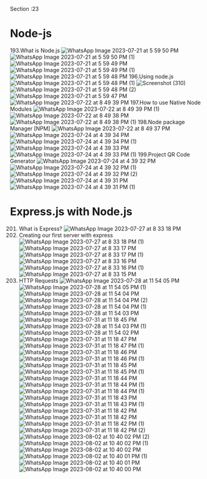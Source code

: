 

Section :23
# Node-js
193.What is Node.js
![WhatsApp Image 2023-07-21 at 5 59 50 PM](https://github.com/krunalbhongade/Node-js/assets/126875304/e679c886-6e26-43b5-a6be-58245c54d84b)
![WhatsApp Image 2023-07-21 at 5 59 50 PM (1)](https://github.com/krunalbhongade/Node-js/assets/126875304/d8d06efd-5009-4e27-9543-079ed9fed414)
![WhatsApp Image 2023-07-21 at 5 59 49 PM](https://github.com/krunalbhongade/Node-js/assets/126875304/e24d2198-b41c-4a02-8f2d-b0e88e8de1fc)
![WhatsApp Image 2023-07-21 at 5 59 49 PM (1)](https://github.com/krunalbhongade/Node-js/assets/126875304/7486ae06-091d-4b89-9f1a-8e74029a4e25)
![WhatsApp Image 2023-07-21 at 5 59 48 PM](https://github.com/krunalbhongade/Node-js/assets/126875304/41599a4e-2d41-4ac1-8a51-9ee35a8a5f21)
196.Using node.js
![WhatsApp Image 2023-07-21 at 5 59 48 PM (1)](https://github.com/krunalbhongade/Node-js/assets/126875304/5900838b-48c2-4bd3-86af-b70d4930fd7e)
![Screenshot (310)](https://github.com/krunalbhongade/Node-js/assets/126875304/05e224d4-2be0-41a9-ab0c-95e032ba8ad2)
![WhatsApp Image 2023-07-21 at 5 59 48 PM (2)](https://github.com/krunalbhongade/Node-js/assets/126875304/2bfa8136-2388-4d26-ab41-def2150ba46d)
![WhatsApp Image 2023-07-21 at 5 59 47 PM](https://github.com/krunalbhongade/Node-js/assets/126875304/f5fe3f1c-d3f7-49e4-90c4-09e392b1b213)
![WhatsApp Image 2023-07-22 at 8 49 39 PM](https://github.com/krunalbhongade/Node-js/assets/126875304/706ff4b8-11f8-4ab0-8d78-02fafca57c17)
197.How to use Native Node Modules
![WhatsApp Image 2023-07-22 at 8 49 39 PM (1)](https://github.com/krunalbhongade/Node-js/assets/126875304/f13abacf-412a-4d39-b0cc-a008c5a3893b)
![WhatsApp Image 2023-07-22 at 8 49 38 PM](https://github.com/krunalbhongade/Node-js/assets/126875304/bb1aacbf-7591-4826-81d3-8898aa220b4f)
![WhatsApp Image 2023-07-22 at 8 49 38 PM (1)](https://github.com/krunalbhongade/Node-js/assets/126875304/98b8f9cf-c717-4a7b-ba93-c5173bfcdcae)
198.Node package Manager [NPM]
![WhatsApp Image 2023-07-22 at 8 49 37 PM](https://github.com/krunalbhongade/Node-js/assets/126875304/d30c9bae-d92f-4413-a488-791371802f9b)
![WhatsApp Image 2023-07-24 at 4 39 34 PM](https://github.com/krunalbhongade/Node-js/assets/126875304/850f1258-4996-425c-b741-0f6a799f8b5d)
![WhatsApp Image 2023-07-24 at 4 39 34 PM (1)](https://github.com/krunalbhongade/Node-js/assets/126875304/c7525161-fff5-418d-943c-651ca0fbef26)
![WhatsApp Image 2023-07-24 at 4 39 33 PM](https://github.com/krunalbhongade/Node-js/assets/126875304/7ef4feca-6832-49c4-93fa-f02414c2eb2f)
![WhatsApp Image 2023-07-24 at 4 39 33 PM (1)](https://github.com/krunalbhongade/Node-js/assets/126875304/42fdf278-0463-42a5-8002-c6cd70758474)
199.Project QR Code Generator
![WhatsApp Image 2023-07-24 at 4 39 32 PM](https://github.com/krunalbhongade/Node-js/assets/126875304/d58691d1-d421-4943-af75-983725a49f38)
![WhatsApp Image 2023-07-24 at 4 39 32 PM (1)](https://github.com/krunalbhongade/Node-js/assets/126875304/e3c35c11-145e-4364-a9b0-1f154c9f4867)
![WhatsApp Image 2023-07-24 at 4 39 32 PM (2)](https://github.com/krunalbhongade/Node-js/assets/126875304/5be18cb0-ee03-4683-9afc-e83e555605f9)
![WhatsApp Image 2023-07-24 at 4 39 31 PM](https://github.com/krunalbhongade/Node-js/assets/126875304/15ccdf67-5b5b-49da-8b94-e599da0e6560)
![WhatsApp Image 2023-07-24 at 4 39 31 PM (1)](https://github.com/krunalbhongade/Node-js/assets/126875304/3fbb76b3-4a09-48c2-85c7-3c8fb8058ee3)
# Express.js with Node.js
201. What is Express?
![WhatsApp Image 2023-07-27 at 8 33 18 PM](https://github.com/krunalbhongade/Node-js/assets/126875304/3873c209-f803-4af3-9f21-ac9b5598db36)
202. Creating our first server with express
![WhatsApp Image 2023-07-27 at 8 33 18 PM (1)](https://github.com/krunalbhongade/Node-js/assets/126875304/9f7dc102-ac65-471e-9dc0-0dd710d57df8)
![WhatsApp Image 2023-07-27 at 8 33 17 PM](https://github.com/krunalbhongade/Node-js/assets/126875304/ffd68e0a-ad72-4b13-9549-94138c9760c0)
![WhatsApp Image 2023-07-27 at 8 33 17 PM (1)](https://github.com/krunalbhongade/Node-js/assets/126875304/61358038-94c6-4209-bad5-614664aa3fef)
![WhatsApp Image 2023-07-27 at 8 33 16 PM](https://github.com/krunalbhongade/Node-js/assets/126875304/e3512573-8d45-41c8-b236-81ad0d7ba905)
![WhatsApp Image 2023-07-27 at 8 33 16 PM (1)](https://github.com/krunalbhongade/Node-js/assets/126875304/9cda875e-c414-4456-b8db-eb611f49654a)
![WhatsApp Image 2023-07-27 at 8 33 15 PM](https://github.com/krunalbhongade/Node-js/assets/126875304/0945eb2a-b74c-4821-96e5-fad074bd5ca6)
203. HTTP Requests 
![WhatsApp Image 2023-07-28 at 11 54 05 PM](https://github.com/krunalbhongade/Node-js/assets/126875304/b2e54377-aacc-44ae-88cf-9d4fc74ad0c5)
![WhatsApp Image 2023-07-28 at 11 54 05 PM (1)](https://github.com/krunalbhongade/Node-js/assets/126875304/6a294c87-d91c-407a-ac9b-365ea41471d9)
![WhatsApp Image 2023-07-28 at 11 54 04 PM](https://github.com/krunalbhongade/Node-js/assets/126875304/e2f8cf5d-f04d-4a77-b3b3-4ed89c922316)
![WhatsApp Image 2023-07-28 at 11 54 04 PM (2)](https://github.com/krunalbhongade/Node-js/assets/126875304/e77bd157-fcf2-427c-8f0a-34c998d046c9)
![WhatsApp Image 2023-07-28 at 11 54 04 PM (1)](https://github.com/krunalbhongade/Node-js/assets/126875304/21334db1-e603-42d1-b1fa-4f5287a48969)
![WhatsApp Image 2023-07-28 at 11 54 03 PM](https://github.com/krunalbhongade/Node-js/assets/126875304/95bf6a70-0452-4dd0-a317-f8f701be4c03)
![WhatsApp Image 2023-07-31 at 11 18 45 PM](https://github.com/krunalbhongade/Node-js/assets/126875304/420f9f14-e9fc-4d5e-9fa6-e3d31c9e5220)
![WhatsApp Image 2023-07-28 at 11 54 03 PM (1)](https://github.com/krunalbhongade/Node-js/assets/126875304/3d86d424-424c-4c22-830c-694beeb520f9)
![WhatsApp Image 2023-07-28 at 11 54 02 PM](https://github.com/krunalbhongade/Node-js/assets/126875304/ba5d53ec-fbf7-44af-9763-b850f3e2db01)
![WhatsApp Image 2023-07-31 at 11 18 47 PM](https://github.com/krunalbhongade/Node-js/assets/126875304/42daf3ea-d041-42f9-86ff-e64729b9ccea)
![WhatsApp Image 2023-07-31 at 11 18 47 PM (1)](https://github.com/krunalbhongade/Node-js/assets/126875304/55897e53-6110-45a3-8a64-e67488842a46)
![WhatsApp Image 2023-07-31 at 11 18 46 PM](https://github.com/krunalbhongade/Node-js/assets/126875304/73b8f1eb-65bb-4bc5-ba2b-295aafac5dae)
![WhatsApp Image 2023-07-31 at 11 18 46 PM (1)](https://github.com/krunalbhongade/Node-js/assets/126875304/cd125bb8-0dc6-4812-aad2-b81679e4fc79)
![WhatsApp Image 2023-07-31 at 11 18 45 PM](https://github.com/krunalbhongade/Node-js/assets/126875304/b64dacb4-8819-41a9-bd36-f051ce3d8cd1)
![WhatsApp Image 2023-07-31 at 11 18 45 PM (1)](https://github.com/krunalbhongade/Node-js/assets/126875304/673fd217-1d91-4af8-ab83-0195bad315e8)
![WhatsApp Image 2023-07-31 at 11 18 44 PM](https://github.com/krunalbhongade/Node-js/assets/126875304/9e6cf218-4030-485d-ab09-d6b15f98789d)
![WhatsApp Image 2023-07-31 at 11 18 44 PM (1)](https://github.com/krunalbhongade/Node-js/assets/126875304/9766ea28-1386-4099-b6dd-f421d8b9fab7)
![WhatsApp Image 2023-07-31 at 11 18 44 PM (1)](https://github.com/krunalbhongade/Node-js/assets/126875304/e3fd9b62-8d07-406d-bc66-6c32cd9effeb)
![WhatsApp Image 2023-07-31 at 11 18 43 PM](https://github.com/krunalbhongade/Node-js/assets/126875304/2dd16658-a2e6-4ded-80d3-98422c7116c5)
![WhatsApp Image 2023-07-31 at 11 18 43 PM (1)](https://github.com/krunalbhongade/Node-js/assets/126875304/4409a60d-3db0-4674-99e7-bc727fcae2c9)
![WhatsApp Image 2023-07-31 at 11 18 42 PM](https://github.com/krunalbhongade/Node-js/assets/126875304/32fb8237-857b-4b23-a9bb-c48e4c2ee07f)
![WhatsApp Image 2023-07-31 at 11 18 42 PM](https://github.com/krunalbhongade/Node-js/assets/126875304/25046dd1-308f-4bd2-9ae5-c7ab0b728ae0)
![WhatsApp Image 2023-07-31 at 11 18 42 PM (1)](https://github.com/krunalbhongade/Node-js/assets/126875304/0c7a2e73-4c8e-442d-b21b-2762eab740a2)
![WhatsApp Image 2023-07-31 at 11 18 42 PM (2)](https://github.com/krunalbhongade/Node-js/assets/126875304/040eee2a-90a2-4085-a56c-b6e20dc6c2c2)
![WhatsApp Image 2023-08-02 at 10 40 02 PM (2)](https://github.com/krunalbhongade/Node-js/assets/126875304/4957d11c-bc55-4c10-8190-106751c41d07)
![WhatsApp Image 2023-08-02 at 10 40 02 PM (1)](https://github.com/krunalbhongade/Node-js/assets/126875304/b72f85f0-7006-492b-ac0e-063a874f5e0d)
![WhatsApp Image 2023-08-02 at 10 40 02 PM](https://github.com/krunalbhongade/Node-js/assets/126875304/8cde0c90-5ca7-4435-9430-d4601deb9503)
![WhatsApp Image 2023-08-02 at 10 40 01 PM (1)](https://github.com/krunalbhongade/Node-js/assets/126875304/8ca4764d-488b-4148-bc2d-34809a2648bf)
![WhatsApp Image 2023-08-02 at 10 40 01 PM](https://github.com/krunalbhongade/Node-js/assets/126875304/92a07e14-054f-435c-a43d-8060009e6909)
![WhatsApp Image 2023-08-02 at 10 40 00 PM](https://github.com/krunalbhongade/Node-js/assets/126875304/69d50d43-a928-4b60-93fc-fb9cb4bfd653)
